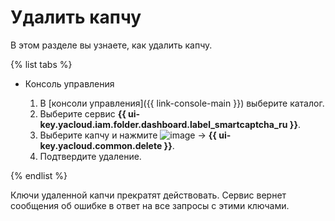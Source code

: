 # Удалить капчу


В этом разделе вы узнаете, как удалить капчу.

{% list tabs %}

- Консоль управления

    1. В [консоли управления]({{ link-console-main }}) выберите каталог.
    1. Выберите сервис **{{ ui-key.yacloud.iam.folder.dashboard.label_smartcaptcha_ru }}**.
    1. Выберите капчу и нажмите ![image](../../_assets/options.svg) → **{{ ui-key.yacloud.common.delete }}**.
    1. Подтвердите удаление.

{% endlist %}

Ключи удаленной капчи прекратят действовать. Сервис вернет сообщения об ошибке в ответ на все запросы с этими ключами.
